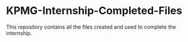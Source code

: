 # KPMG-Internship-Completed-Files
This repository contains all the files created and used to complete the internship.
